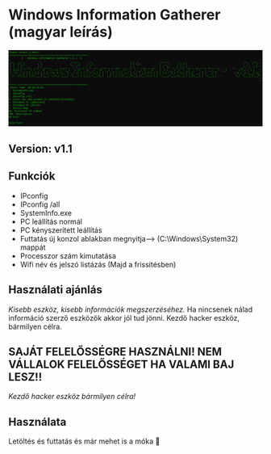 # Windows Information Gatherer (magyar leírás)
<img src="img/menu.png">



## Version: v1.1

## Funkciók

* IPconfig 
* IPconfig /all 
* SystemInfo.exe
* PC leállítás normál
* PC kényszerített leállítás
* Futtatás új konzol ablakban  megnyitja--> (C:\Windows\System32\) mappát
* Processzor szám kimutatása
* Wifi név és jelszó listázás (Majd a frissitésben) 



## Használati ajánlás

 _Kisebb eszköz, kisebb információk megszerzéséhez._ Ha nincsenek nálad információ szerző eszközök akkor jól tud jönni. Kezdő hacker eszköz, bármilyen célra.



## SAJÁT FELELŐSSÉGRE HASZNÁLNI! NEM VÁLLALOK FELELŐSSÉGET HA VALAMI BAJ LESZ!!
_Kezdő hacker eszköz bármilyen célra!_


## Használata

Letöltés és futtatás és már mehet is a móka 🙂



